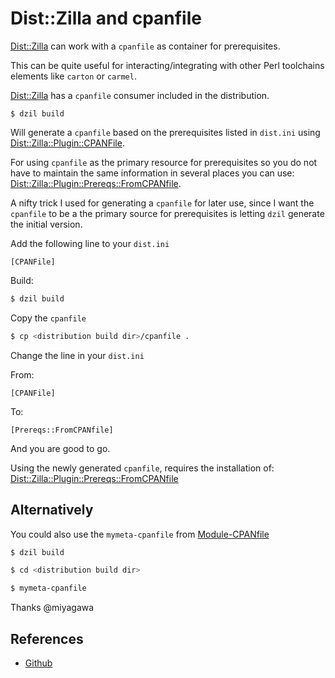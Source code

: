 # Dist::Zilla and cpanfile

[Dist::Zilla](https://metacpan.org/pod/distribution/Dist-Zilla/lib/Dist/Zilla.pm) can work with a `cpanfile` as container for prerequisites.

This can be quite useful for interacting/integrating with other Perl toolchains elements like `carton` or `carmel`.

[Dist::Zilla](https://metacpan.org/pod/distribution/Dist-Zilla/lib/Dist/Zilla.pm) has a `cpanfile` consumer included in the distribution.

```
$ dzil build
```

Will generate a `cpanfile` based on the prerequisites listed in `dist.ini` using [Dist::Zilla::Plugin::CPANFile](https://metacpan.org/pod/Dist::Zilla::Plugin::CPANFile).

For using `cpanfile` as the primary resource for prerequisites so you do not have to maintain the same information in several places you can use: [Dist::Zilla::Plugin::Prereqs::FromCPANfile](https://metacpan.org/pod/Dist::Zilla::Plugin::Prereqs::FromCPANfile).

A nifty trick I used for generating a `cpanfile` for later use, since I want the `cpanfile` to be a the primary source for prerequisites is letting `dzil` generate the initial version.

Add the following line to your `dist.ini`

`[CPANFile]`

Build:

```bash
$ dzil build
```

Copy the `cpanfile`

```bash
$ cp <distribution build dir>/cpanfile .
```

Change the line in your `dist.ini`

From:

`[CPANFile]`

To:

`[Prereqs::FromCPANfile]`

And you are good to go.

Using the newly generated `cpanfile`, requires the installation of: [Dist::Zilla::Plugin::Prereqs::FromCPANfile](https://metacpan.org/pod/Dist::Zilla::Plugin::Prereqs::FromCPANfile)

## Alternatively

You could also use the `mymeta-cpanfile` from [Module-CPANfile](http://search.cpan.org/~miyagawa/Module-CPANfile-1.1002/script/mymeta-cpanfile)

```bash
$ dzil build

$ cd <distribution build dir>

$ mymeta-cpanfile
```

Thanks @miyagawa

## References

- [Github](https://github.com/miyagawa/Dist-Zilla-Plugin-Prereqs-FromCPANfile/pull/4)
